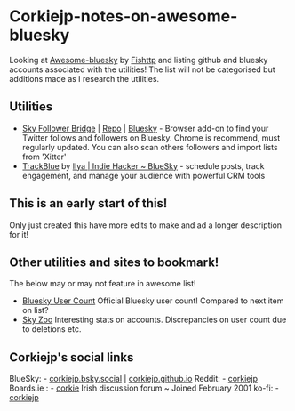 # Corkiejp-notes-on-awesome-bluesky

Looking at [Awesome-bluesky](https://github.com/fishttp/awesome-bluesky) by [Fishttp](https://github.com/fishttp) and listing github and bluesky accounts associated with the utilities!
The list will not be categorised but additions made as I research the utilities.

## Utilities   
- [Sky Follower Bridge](https://www.sky-follower-bridge.dev/) | [Repo](https://github.com/kawamataryo/sky-follower-bridge) | [Bluesky](https://bsky.app/profile/sky-follower-bridge.dev) - Browser add-on to find your Twitter follows and followers on Bluesky. Chrome is recommend, must regularly updated. You can also scan others followers and import lists from 'Xitter'
- [TrackBlue](https://track.blue/) by [Ilya | Indie Hacker ~ BlueSky](https://bsky.app/profile/ilyathedev.bsky.social) - schedule posts, track engagement, and manage your audience with powerful CRM tools


## This is an early start of this!
Only just created this have more edits to make and ad a longer description for it!

## Other utilities and sites to bookmark!
The below may or may not feature in awesome list!

- [Bluesky User Count](https://bsky-users.theo.io/) Official Bluesky user count! Compared to next item on list?
- [Sky Zoo](https://skyzoo.blue/stats) Interesting stats on accounts. Discrepancies on user count due to deletions etc.



## Corkiejp's social links
BlueSky: - [corkiejp.bsky.social](https://bsky.app/profile/corkiejp.bsky.social) | [corkiejp.github.io](https://bsky.app/profile/corkiejp.github.io)
Reddit: - [corkiejp](https://www.reddit.com/user/corkiejp/)
Boards.ie : - [corkie](https://www.boards.ie/profile/discussions/corkie) Irish discussion forum ~ Joined February 2001
ko-fi: - [corkiejp](https://ko-fi.com/corkiejp)
